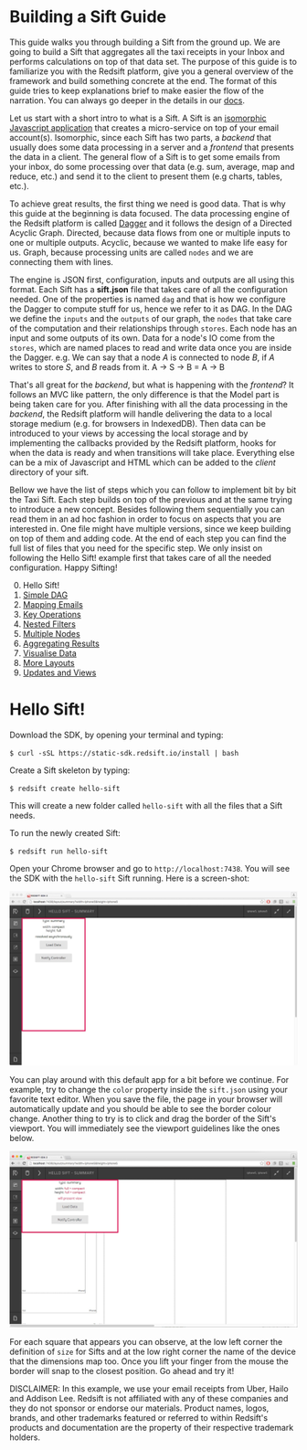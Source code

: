 # Building a Sift Guide

This guide walks you through building a Sift from the ground up. We are going to build a Sift that aggregates all the taxi receipts in your Inbox and performs calculations on top of that data set. The purpose of this guide is to familiarize you with the Redsift platform, give you a general overview of the framework and build something concrete at the end. The format of this guide tries to keep explanations brief to make easier the flow of the narration. You can always go deeper in the details in our [docs](https://docs.redsift.io).

Let us start with a short intro to what is a Sift. A Sift is an [isomorphic Javascript application](http://isomorphic.net/javascript) that creates a micro-service on top of your email account(s). Isomorphic, since each Sift has two parts, a *backend* that usually does some data processing in a server and a *frontend* that presents the data in a client. The general flow of a Sift is to get some emails from your inbox, do some processing over that data (e.g. sum, average, map and reduce, etc.) and send it to the client to present them (e.g charts, tables, etc.).

To achieve great results, the first thing we need is good data. That is why this guide at the beginning is data focused. The data processing engine of the Redsift platform is called [Dagger](https://docs.redsift.io/docs#dagger) and it follows the design of a Directed Acyclic Graph. Directed, because data flows from one or multiple inputs to one or multiple outputs. Acyclic, because we wanted to make life easy for us. Graph, because processing units are called `nodes` and we are connecting them with lines. 

The engine is JSON first, configuration, inputs and outputs are all using this format. Each Sift has a **sift.json** file that takes care of all the configuration needed. One of the properties is named `dag` and that is how we configure the Dagger to compute stuff for us, hence we refer to it as DAG. In the DAG we define the `inputs` and the `outputs` of our graph, the `nodes` that take care of the computation and their relationships through `stores`. Each node has an input and some outputs of its own. Data for a node's IO come from the `stores`, which are named places to read and write data once you are inside the Dagger. e.g. We can say that a node _A_ is connected to node _B_, if _A_ writes to store _S_, and _B_ reads from it. A -> S -> B = A -> B 

That's all great for the *backend*, but what is happening with the *frontend*? It follows an MVC like pattern, the only difference is that the Model part is being taken care for you. After finishing with all the data processing in the *backend*, the Redsift platform will handle delivering the data to a local storage medium (e.g. for browsers in IndexedDB). Then data can be introduced to your views by accessing the local storage and by implementing the callbacks provided by the Redsift platform, hooks for when the data is ready and when transitions will take place. Everything else can be a mix of Javascript and HTML which can be added to the _client_ directory of your sift.

Bellow we have the list of steps which you can follow to implement bit by bit the Taxi Sift. Each step builds on top of the previous and at the same trying to introduce a new concept. Besides following them sequentially you can read them in an ad hoc fashion in order to focus on aspects that you are interested in. One file might have multiple versions, since we keep building on top of them and adding code. At the end of each step you can find the full list of files that you need for the specific step. We only insist on following the Hello Sift! example first that takes care of all the needed configuration. Happy Sifting! 

<ol start="0">
  <li> Hello Sift! </li>
  <li><a href="./docs/1-Simple-DAG.md"> Simple DAG </a></li>
  <li><a href="./docs/2-Mapping-Emails.md"> Mapping Emails </a></li>
  <li><a href="./docs/3-Key-Ops.md"> Key Operations </a></li>
  <li><a href="./docs/4-Nested-Filters.md"> Nested Filters </a></li>
  <li><a href="./docs/5-Multiple-Nodes.md"> Multiple Nodes </a></li>
  <li><a href="./docs/6-Aggregating-Results.md"> Aggregating Results </a></li>
  <li><a href="./docs/7-Visualise-Data.md"> Visualise Data </a></li>
  <li><a href="./docs/8-More-Layouts.md"> More Layouts </a></li>
  <li><a href="./docs/9-Update-Views.md"> Updates and Views </a></li>
</ol>

# Hello Sift!


Download the SDK, by opening your terminal and typing: 

`$ curl -sSL https://static-sdk.redsift.io/install | bash`

Create a Sift skeleton by typing:
 
`$ redsift create hello-sift`

This will create a new folder called `hello-sift` with all the files that a Sift needs.

To run the newly created Sift:

`$ redsift run hello-sift`

Open your Chrome browser and go to `http://localhost:7438`. You will see the SDK with the `hello-sift` Sift running. Here is a screen-shot:

<img src='./docs/screenshots/helloSift.jpg'>

You can play around with this default app for a bit before we continue. For example, try to change the `color` property inside the `sift.json` using your favorite text editor. When you save the file, the page in your browser will automatically update and you should be able to see the border colour change. Another thing to try is to click and drag the border of the Sift's viewport. You will immediately see the viewport guidelines like the ones below. 

<img src='./docs/screenshots/helloSiftGuidelines.jpg'>

For each square that appears you can observe, at the low left corner the definition of `size` for Sifts and at the low right corner the name of the device that the dimensions map too. Once you lift your finger from the mouse the border will snap to the closest position. Go ahead and try it!


DISCLAIMER: In this example, we use your email receipts from Uber, Hailo and Addison Lee. Redsift is not affiliated with any of these companies and they do not sponsor or endorse our materials. Product names, logos, brands, and other trademarks featured or referred to within Redsift's products and documentation are the property of their respective trademark holders.
